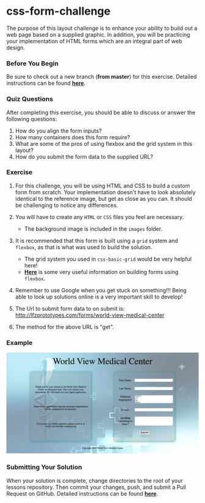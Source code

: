 # css-form-challenge

The purpose of this layout challenge is to enhance your ability to build out a web page based on a supplied graphic. In addition, you will be practicing your implementation of HTML forms which are an integral part of web design.

### Before You Begin

Be sure to check out a new branch (**from master**) for this exercise. Detailed instructions can be found [**here**](../../guides/before-each-exercise.md).

### Quiz Questions
After completing this exercise, you should be able to discuss or answer the following questions:

1. How do you align the form inputs?
1. How many containers does this form require?
1. What are some of the pros of using flexbox and the grid system in this layout?
1. How do you submit the form data to the supplied URL?

### Exercise

1. For this challenge, you will be using HTML and CSS to build a custom form from scratch. Your implementation doesn't have to look absolutely identical to the reference image, but get as close as you can. It should be challenging to notice any differences.

1. You will have to create any `HTML` or `CSS` files you feel are necessary.
    - The background image is included in the `images` folder.

1. It is recommended that this form is built using a `grid` system and `flexbox`, as that is what was used to build the solution.
    - The grid system you used in `css-basic-grid` would be very helpful here!
    - [**Here**](https://webdesign.tutsplus.com/tutorials/building-responsive-forms-with-flexbox--cms-26767) is some very useful information on building forms using `flexbox`.

1. Remember to use Google when you get stuck on something!!!
Being able to look up solutions online is a very important skill to develop!

1. The Url to submit form data to  on submit is: http://lfzprototypes.com/forms/world-view-medical-center

1. The method for the above URL is "get".


### Example

<p align="middle">
  <img src="images/form-example.png" alt="canvas-medical">
</p>


### Submitting Your Solution

When your solution is complete, change directories to the root of your lessons repository. Then commit your changes, push, and submit a Pull Request on GitHub. Detailed instructions can be found [**here**](../../guides/after-each-exercise.md).
